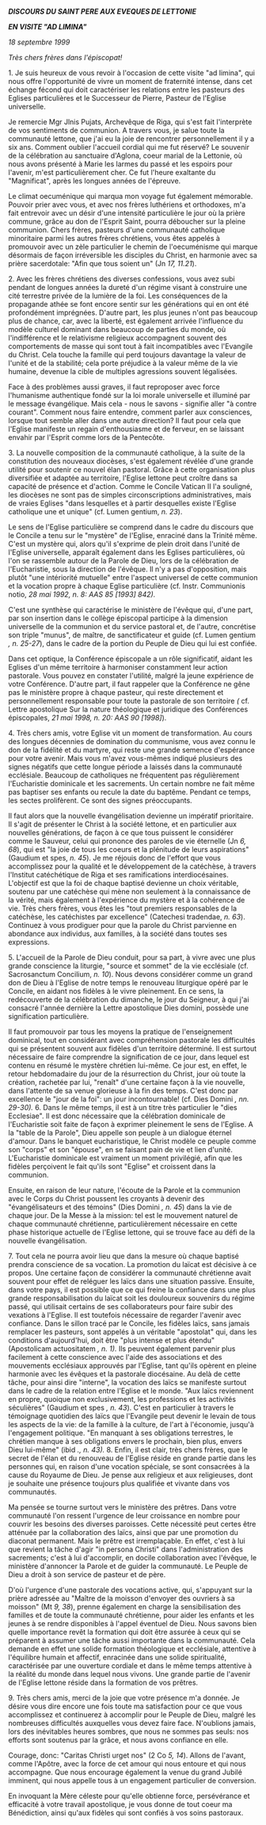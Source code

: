 ***DISCOURS DU SAINT PERE AUX EVEQUES DE LETTONIE***

***EN VISITE "AD LIMINA"***

*18 septembre 1999*

*Très chers frères dans l'épiscopat!*

1\. Je suis heureux de vous revoir à l'occasion de cette visite "ad limina", qui nous offre l'opportunité de vivre un moment de fraternité intense, dans cet échange fécond qui doit caractériser les relations entre les pasteurs des Eglises particulières et le Successeur de Pierre, Pasteur de l'Eglise universelle.

Je remercie Mgr Jlnis Pujats, Archevêque de Riga, qui s'est fait l'interprète de vos sentiments de communion. A travers vous, je salue toute la communauté lettone, que j'ai eu la joie de rencontrer personnellement il y a six ans. Comment oublier l'accueil cordial qui me fut réservé? Le souvenir de la célébration au sanctuaire d'Aglona, coeur marial de la Lettonie, où nous avons présenté à Marie les larmes du passé et les espoirs pour l'avenir, m'est particulièrement cher. Ce fut l'heure exaltante du "Magnificat", après les longues années de l'épreuve.

Le climat oecuménique qui marqua mon voyage fut également mémorable. Pouvoir prier avec vous, et avec nos frères luthériens et orthodoxes, m'a fait entrevoir avec un désir d'une intensité particulière le jour où la prière commune, grâce au don de l'Esprit Saint, pourra déboucher sur la pleine communion. Chers frères, pasteurs d'une communauté catholique minoritaire parmi les autres frères chrétiens, vous êtes appelés à promouvoir avec un zèle particulier le chemin de l'oecuménisme qui marque désormais de façon irréversible les disciples du Christ, en harmonie avec sa prière sacerdotale: "Afin que tous soient un" (Jn *17, 11.21*).

2\. Avec les frères chrétiens des diverses confessions, vous avez subi pendant de longues années la dureté d'un régime visant à construire une cité terrestre privée de la lumière de la foi. Les conséquences de la propagande athée se font encore sentir sur les générations qui en ont été profondément imprégnées. D'autre part, les plus jeunes n'ont pas beaucoup plus de chance, car, avec la liberté, est également arrivée l'influence du modèle culturel dominant dans beaucoup de parties du monde, où l'indifférence et le relativisme religieux accompagnent souvent des comportements de masse qui sont tout à fait incompatibles avec l'Evangile du Christ. Cela touche la famille qui perd toujours davantage la valeur de l'unité et de la stabilité; cela porte préjudice à la valeur même de la vie humaine, devenue la cible de multiples agressions souvent légalisées.

Face à des problèmes aussi graves, il faut reproposer avec force l'humanisme authentique fondé sur la loi morale universelle et illuminé par le message évangélique. Mais cela - nous le savons - signifie aller "à contre courant". Comment nous faire entendre, comment parler aux consciences, lorsque tout semble aller dans une autre direction? Il faut pour cela que l'Eglise manifeste un regain d'enthousiasme et de ferveur, en se laissant envahir par l'Esprit comme lors de la Pentecôte.

3\. La nouvelle composition de la communauté catholique, à la suite de la constitution des nouveaux diocèses, s'est également révélée d'une grande utilité pour soutenir ce nouvel élan pastoral. Grâce à cette organisation plus diversifiée et adaptée au territoire, l'Eglise lettone peut croître dans sa capacité de présence et d'action. Comme le Concile Vatican II l'a souligné, les diocèses ne sont pas de simples circonscriptions administratives, mais de vraies Eglises "dans lesquelles et à partir desquelles existe l'Eglise catholique une et unique" (cf. Lumen gentium, *n. 23*).

Le sens de l'Eglise particulière se comprend dans le cadre du discours que le Concile a tenu sur le "mystère" de l'Eglise, enraciné dans la Trinité même. C'est un mystère qui, alors qu'il s'exprime de plein droit dans l'unité de l'Eglise universelle, apparaît également dans les Eglises particulières, où l'on se rassemble autour de la Parole de Dieu, lors de la célébration de l'Eucharistie, sous la direction de l'évêque. Il n'y a pas d'opposition, mais plutôt "une intériorité mutuelle" entre l'aspect universel de cette communion et la vocation propre à chaque Eglise particulière (cf. Instr. Communionis notio, *28 mai 1992, n. 8: AAS 85 \[1993\] 842).*

C'est une synthèse qui caractérise le ministère de l'évêque qui, d'une part, par son insertion dans le collège épiscopal participe à la dimension universelle de la communion et du service pastoral et, de l'autre, concrétise son triple "munus", de maître, de sanctificateur et guide (cf. Lumen gentium *, n. 25-27*), dans le cadre de la portion du Peuple de Dieu qui lui est confiée.

Dans cet optique, la Conférence épiscopale a un rôle significatif, aidant les Eglises d'un même territoire à harmoniser constamment leur action pastorale. Vous pouvez en constater l'utilité, malgré la jeune expérience de votre Conférence. D'autre part, il faut rappeler que la Conférence ne gêne pas le ministère propre à chaque pasteur, qui reste directement et personnellement responsable pour toute la pastorale de son territoire *(* cf. Lettre apostolique Sur la nature théologique et juridique des Conférences épiscopales, *21 mai 1998, n. 20: AAS 90 \[1998\]*).

4\. Très chers amis, votre Eglise vit un moment de transformation. Au cours des longues décennies de domination du communisme, vous avez connu le don de la fidélité et du martyre, qui reste une grande semence d'espérance pour votre avenir. Mais vous m'avez vous-mêmes indiqué plusieurs des signes négatifs que cette longue période a laissés dans la communauté ecclésiale. Beaucoup de catholiques ne fréquentent pas régulièrement l'Eucharistie dominicale et les sacrements. Un certain nombre ne fait même pas baptiser ses enfants ou recule la date du baptême. Pendant ce temps, les sectes prolifèrent. Ce sont des signes préoccupants.

Il faut alors que la nouvelle évangélisation devienne un impératif prioritaire. Il s'agit de présenter le Christ à la société lettone, et en particulier aux nouvelles générations, de façon à ce que tous puissent le considérer comme le Sauveur, celui qui prononce des paroles de vie éternelle (Jn *6, 68*), qui est "la joie de tous les coeurs et la plénitude de leurs aspirations" (Gaudium et spes, *n. 45*). Je me réjouis donc de l'effort que vous accomplissez pour la qualité et le développement de la catéchèse, à travers l'Institut catéchétique de Riga et ses ramifications interdiocésaines. L'objectif est que la foi de chaque baptisé devienne un choix véritable, soutenu par une catéchèse qui mène non seulement à la connaissance de la vérité, mais également à l'expérience du mystère et à la cohérence de vie. Très chers frères, vous êtes les "tout premiers responsables de la catéchèse, les catéchistes par excellence" (Catechesi tradendae, *n. 63*). Continuez à vous prodiguer pour que la parole du Christ parvienne en abondance aux individus, aux familles, à la société dans toutes ses expressions.

5\. L'accueil de la Parole de Dieu conduit, pour sa part, à vivre avec une plus grande conscience la liturgie, "source et sommet" de la vie ecclésiale (cf. Sacrosanctum Concilium, *n. 10*). Nous devons considérer comme un grand don de Dieu à l'Eglise de notre temps le renouveau liturgique opéré par le Concile, en aidant nos fidèles à le vivre pleinement. En ce sens, la redécouverte de la célébration du dimanche, le jour du Seigneur, à qui j'ai consacré l'année dernière la Lettre apostolique Dies domini, possède une signification particulière.

Il faut promouvoir par tous les moyens la pratique de l'enseignement dominical, tout en considérant avec compréhension pastorale les difficultés qui se présentent souvent aux fidèles d'un territoire déterminé. Il est surtout nécessaire de faire comprendre la signification de ce jour, dans lequel est contenu en résumé le mystère chrétien lui-même. Ce jour est, en effet, le retour hebdomadaire du jour de la résurrection du Christ, jour où toute la création, rachetée par lui, "renaît" d'une certaine façon à la vie nouvelle, dans l'attente de sa venue glorieuse à la fin des temps. C'est donc par excellence le "jour de la foi": un jour incontournable! (cf. Dies Domini *, nn. 29-30).* 6\. Dans le même temps, il est à un titre très particulier le "dies Ecclesiae". Il est donc nécessaire que la célébration dominicale de l'Eucharistie soit faite de façon à exprimer pleinement le sens de l'Eglise. A la "table de la Parole", Dieu appelle son peuple à un dialogue éternel d'amour. Dans le banquet eucharistique, le Christ modèle ce peuple comme son "corps" et son "épouse", en se faisant pain de vie et lien d'unité. L'Eucharistie dominicale est vraiment un moment privilégié, afin que les fidèles perçoivent le fait qu'ils sont "Eglise" et croissent dans la communion.

Ensuite, en raison de leur nature, l'écoute de la Parole et la communion avec le Corps du Christ poussent les croyants à devenir des "évangélisateurs et des témoins" (Dies Domini *, n. 45*) dans la vie de chaque jour. De la Messe à la mission: tel est le mouvement naturel de chaque communauté chrétienne, particulièrement nécessaire en cette phase historique actuelle de l'Eglise lettone, qui se trouve face au défi de la nouvelle évangélisation.

7\. Tout cela ne pourra avoir lieu que dans la mesure où chaque baptisé prendra conscience de sa vocation. La promotion du laïcat est décisive à ce propos. Une certaine façon de considérer la communauté chrétienne avait souvent pour effet de reléguer les laïcs dans une situation passive. Ensuite, dans votre pays, il est possible que ce qui freine la confiance dans une plus grande responsabilisation du laïcat soit les douloureux souvenirs du régime passé, qui utilisait certains de ses collaborateurs pour faire subir des vexations à l'Eglise. Il est toutefois nécessaire de regarder l'avenir avec confiance. Dans le sillon tracé par le Concile, les fidèles laïcs, sans jamais remplacer les pasteurs, sont appelés à un véritable "apostolat" qui, dans les conditions d'aujourd'hui, doit être "plus intense et plus étendu" (Apostolicam actuositatem *, n. 1).* Ils peuvent également parvenir plus facilement à cette conscience avec l'aide des associations et des mouvements ecclésiaux approuvés par l'Eglise, tant qu'ils opèrent en pleine harmonie avec les évêques et la pastorale diocésaine. Au delà de cette tâche, pour ainsi dire "interne", la vocation des laïcs se manifeste surtout dans le cadre de la relation entre l'Eglise et le monde. "Aux laïcs reviennent en propre, quoique non exclusivement, les professions et les activités séculières" (Gaudium et spes *, n. 43*). C'est en particulier à travers le témoignage quotidien des laïcs que l'Evangile peut devenir le levain de tous les aspects de la vie: de la famille à la culture, de l'art à l'économie, jusqu'à l'engagement politique. "En manquant à ses obligations terrestres, le chrétien manque à ses obligations envers le prochain, bien plus, envers Dieu lui-même" (ibid *., n. 43).* 8\. Enfin, il est clair, très chers frères, que le secret de l'élan et du renouveau de l'Eglise réside en grande partie dans les personnes qui, en raison d'une vocation spéciale, se sont consacrées à la cause du Royaume de Dieu. Je pense aux religieux et aux religieuses, dont je souhaite une présence toujours plus qualifiée et vivante dans vos communautés.

Ma pensée se tourne surtout vers le ministère des prêtres. Dans votre communauté l'on ressent l'urgence de leur croissance en nombre pour couvrir les besoins des diverses paroisses. Cette nécessité peut certes être atténuée par la collaboration des laïcs, ainsi que par une promotion du diaconat permanent. Mais le prêtre est irremplaçable. En effet, c'est à lui que revient la tâche d'agir "in persona Christi" dans l'administration des sacrements; c'est à lui d'accomplir, en docile collaboration avec l'évêque, le ministère d'annoncer la Parole et de guider la communauté. Le Peuple de Dieu a droit à son service de pasteur et de père.

D'où l'urgence d'une pastorale des vocations active, qui, s'appuyant sur la prière adressée au "Maître de la moisson d'envoyer des ouvriers à sa moisson" (Mt *9, 38*), prenne également en charge la sensibilisation des familles et de toute la communauté chrétienne, pour aider les enfants et les jeunes à se rendre disponibles à l'appel éventuel de Dieu. Nous savons bien quelle importance revêt la formation qui doit être assurée à ceux qui se préparent à assumer une tâche aussi importante dans la communauté. Cela demande en effet une solide formation théologique et ecclésiale, attentive à l'équilibre humain et affectif, enracinée dans une solide spiritualité, caractérisée par une ouverture cordiale et dans le même temps attentive à la réalité du monde dans lequel nous vivons. Une grande partie de l'avenir de l'Eglise lettone réside dans la formation de vos prêtres.

9\. Très chers amis, merci de la joie que votre présence m'a donnée. Je désire vous dire encore une fois toute ma satisfaction pour ce que vous accomplissez et continuerez à accomplir pour le Peuple de Dieu, malgré les nombreuses difficultés auxquelles vous devez faire face. N'oublions jamais, lors des inévitables heures sombres, que nous ne sommes pas seuls: nos efforts sont soutenus par la grâce, et nous avons confiance en elle.

Courage, donc: "Caritas Christi urget nos" (2 Co *5, 14*). Allons de l'avant, comme l'Apôtre, avec la force de cet amour qui nous entoure et qui nous accompagne. Que nous encourage également la venue du grand Jubilé imminent, qui nous appelle tous à un engagement particulier de conversion.

En invoquant la Mère céleste pour qu'elle obtienne force, persévérance et efficacité à votre travail apostolique, je vous donne de tout coeur ma Bénédiction, ainsi qu'aux fidèles qui sont confiés à vos soins pastoraux.